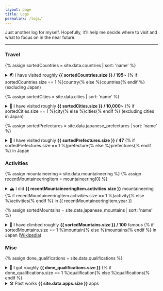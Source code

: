 ```yaml
---
layout: page
title: Logs
permalink: /logs/
---
```


Just another log for myself. Hopefully, it'll help me decide where to visit and what to focus on in the near future.

<hr>

<h3>Travel</h3>

{% assign sortedCountries = site.data.countries | sort: 'name' %}
<details>
<summary>🌏 I have visited roughly <b>{{ sortedCountries.size }} / 195~</b> {% if sortedCountries.size == 1 %}country{% else %}countries{% endif %} (excluding Japan)</summary>
{% for country in sortedCountries %}
<ul style="margin-top:0;margin-bottom:0;"><li>{{ country.name }} {{ country.flag  }}</li></ul>
{% endfor %}
</details>

{% assign sortedCities = site.data.cities | sort: 'name' %}
<details>
<summary>🌃 I have visited roughly <b>{{ sortedCities.size }} / 10,000~</b> {% if sortedCities.size == 1 %}city{% else %}cities{% endif %} (excluding cities in Japan)</summary>
{% for city in sortedCities %}
<ul style="margin-top:0;margin-bottom:0;"><li>{{ city.name }}, {{ city.country }}</li></ul>
{% endfor %}
</details>

{% assign sortedPrefectures = site.data.japanese_prefectures | sort: 'name' %}
<details>
<summary>🗾 I have visited roughly <b>{{ sortedPrefectures.size }} / 47</b> {% if sortedPrefectures.size == 1 %}prefecture{% else %}prefectures{% endif %} in Japan</summary>
{% for prefecture in sortedPrefectures %}
<ul style="margin-top:0;margin-bottom:0;"><li>{{ prefecture.name }}</li></ul>
{% endfor %}
</details>

<h3>Activities</h3>

{% assign mountaineering = site.data.mountaineering %}
{% assign recentMountaineeringItem = mountaineering[0] %}
<details>
<summary>🏔 I did <b>{{ recentMountaineeringItem.activities.size }}</b> mountaineering {% if recentMountaineeringItem.activities.size == 1 %}activity{% else %}activities{% endif %} in {{ recentMountaineeringItem.year }}</summary>
{% for item in mountaineering %}
<p><b>{{ item.year }}</b></p>
<ul style="margin-top:0;margin-bottom:0;">
{% for activity in item.activities %}
<li>{{ activity.flag }} {{ activity.name }}, {{ activity.category | default: '-' }}, {{ activity.altitude | default: '-' }}, {{ activity.date | default: '-' }}
{% if activity.note != '' %}
<blockquote><p>{{ activity.note }}</p></blockquote>
{% endif %}
</li>
{% endfor %}
</ul>
{% endfor %}
</details>

{% assign sortedMountains = site.data.japanese_mountains | sort: 'name' %}
<details>
<summary>🗻 I have climbed roughly <b>{{ sortedMountains.size }} / 100</b> famous {% if sortedMountains.size == 1 %}mountain{% else %}mountains{% endif %} in Japan (<a href="https://en.wikipedia.org/wiki/100_Famous_Japanese_Mountains#List_by_region">Wikipedia</a>)</summary>
{% for mountain in sortedMountains %}
<ul style="margin-top:0;margin-bottom:0;"><li>{{ mountain.name }}, {{ mountain.area }} ({{ mountain.altitude }})</li></ul>
{% endfor %}
</details>

<h3>Misc</h3>

{% assign done_qualifications = site.data.qualifications %}
<details>
<summary>📖 I got roughly <b>{{ done_qualifications.size }}</b> {% if done_qualifications.size == 1 %}qualification{% else %}qualifications{% endif %}</summary>
<ul style="margin-top:0;margin-bottom:0;">
{% for qualification in site.data.qualifications %}
{% if qualification.url == '' %}
<li>{{ qualification.name }}, {{ qualification.date | default: '-' }}</li>
{% else %}
<li><a href="{{ qualification.url }}">{{ qualification.name }}</a>, {{ qualification.date | default: '-' }}</li>
{% endif %}
{% endfor %}
</ul>
</details>

<details>
<summary>🛠️ Past works <b>{{ site.data.apps.size }}</b> apps</summary>
<div class="app-icons">
{% for app in site.data.apps %}
<img src="../assets/app-icons/{{ app.name }}.jpg" width="50" height="50">
{% endfor %}
</div>
</details>
